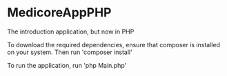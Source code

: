 # MedicoreAppPHP

The introduction application, but now in PHP

To download the required dependencies, ensure that composer is installed on your system. Then run 'composer install'

To run the application, run 'php Main.php'
